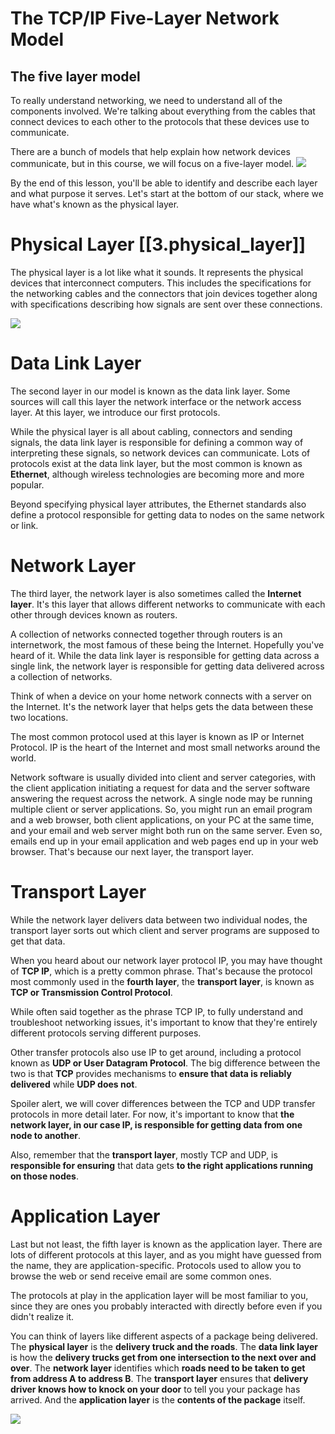 # The TCP/IP Five-Layer Network Model

## The five layer model

To really understand networking, we need to understand all of the components involved. We're talking about everything from the cables that connect devices to each other to the protocols that these devices use to communicate.

There are a bunch of models that help explain how network devices communicate, but in this course, we will focus on a five-layer model.
![](tcp_ip_five_layers.png)

By the end of this lesson, you'll be able to identify and describe each layer and what purpose it serves. Let's start at the bottom of our stack, where we have what's known as the physical layer. 

# Physical Layer [[3.physical_layer]]
The physical layer is a lot like what it sounds. It represents the physical devices that interconnect computers. This includes the specifications for the networking cables and the connectors that join devices together along with specifications describing how signals are sent over these connections.

![](physical_layer1.png)

# Data Link Layer
The second layer in our model is known as the data link layer. Some sources will call this layer the network interface or the network access layer. At this layer, we introduce our first protocols.

While the physical layer is all about cabling, connectors and sending signals, the data link layer is responsible for defining a common way of interpreting these signals, so network devices can communicate.
Lots of protocols exist at the data link layer, but the most common is known as **Ethernet**, although wireless technologies are becoming more and more popular.

Beyond specifying physical layer attributes, the Ethernet standards also define a protocol responsible for getting data to nodes on the same network or link. 

# Network Layer
The third layer, the network layer is also sometimes called the **Internet layer**. It's this layer that allows different networks to communicate with each other through devices known as routers.

A collection of networks connected together through routers is an internetwork, the most famous of these being the Internet. Hopefully you've heard of it. While the data link layer is responsible for getting data across a single link, the network layer is responsible for getting data delivered across a collection of networks.

Think of when a device on your home network connects with a server on the Internet. It's the network layer that helps gets the data between these two locations. 

The most common protocol used at this layer is known as IP or Internet Protocol. IP is the heart of the Internet and most small networks around the world.

Network software is usually divided into client and server categories, with the client application initiating a request for data and the server software answering the request across the network. A single node may be running multiple client or server applications. So, you might run an email program and a web browser, both client applications, on your PC at the same time, and your email and web server might both run on the same server. Even so, emails end up in your email application and web pages end up in your web browser. That's because our next layer, the transport layer.  

# Transport Layer
While the network layer delivers data between two individual nodes, the transport layer sorts out which client and server programs are supposed to get that data.

When you heard about our network layer protocol IP, you may have thought of **TCP IP**, which is a pretty common phrase. That's because the protocol most commonly used in the **fourth layer**, the **transport layer**, is known as **TCP or Transmission Control Protocol**.

While often said together as the phrase TCP IP, to fully understand and troubleshoot networking issues, it's important to know that they're entirely different protocols serving different purposes.

Other transfer protocols also use IP to get around, including a protocol known as **UDP or User Datagram Protocol**. The big difference between the two is that **TCP** provides mechanisms to **ensure that data is reliably delivered** while **UDP does not**.

Spoiler alert, we will cover differences between the TCP and UDP transfer protocols in more detail later. For now, it's important to know that **the network layer, in our case IP, is responsible for getting data from one node to another**. 

Also, remember that the **transport layer**, mostly TCP and UDP, is **responsible for ensuring** that data gets **to the right applications running on those nodes**.

# Application Layer
Last but not least, the fifth layer is known as the application layer. There are lots of different protocols at this layer, and as you might have guessed from the name, they are application-specific.
Protocols used to allow you to browse the web or send receive email are some common ones. 

The protocols at play in the application layer will be most familiar to you, since they are ones you probably interacted with directly before even if you didn't realize it.

You can think of layers like different aspects of a package being delivered. The **physical layer** is the **delivery truck and the roads**. The **data link layer** is how the **delivery trucks get from one intersection to the next over and over**. The **network layer** identifies which **roads need to be taken to get from address A to address B**. The **transport layer** ensures that **delivery driver knows how to knock on your door** to tell you your package has arrived. And the **application layer** is the **contents of the package** itself.

![](layers_analogy.png)
